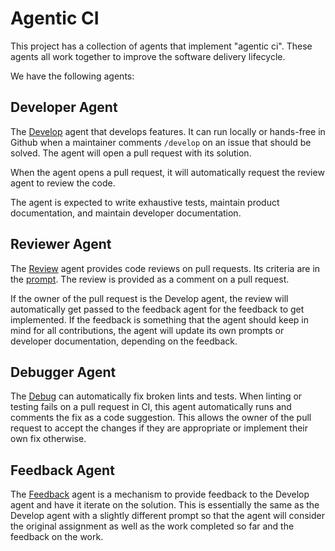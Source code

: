 # Agentic CI

This project has a collection of agents that implement "agentic ci". These agents all work together to improve the software delivery lifecycle.

We have the following agents:

## Developer Agent

The [Develop](./.dagger/develop.go) agent that develops features. It can run locally or hands-free in Github when a maintainer comments `/develop` on an issue that should be solved. The agent will open a pull request with its solution.

When the agent opens a pull request, it will automatically request the review agent to review the code.

The agent is expected to write exhaustive tests, maintain product documentation, and maintain developer documentation.

## Reviewer Agent

The [Review](./.dagger/review.go) agent provides code reviews on pull requests. Its criteria are in the [prompt](./.dagger/prompts/review.md). The review is provided as a comment on a pull request.

If the owner of the pull request is the Develop agent, the review will automatically get passed to the feedback agent for the feedback to get implemented. If the feedback is something that the agent should keep in mind for all contributions, the agent will update its own prompts or developer documentation, depending on the feedback.

## Debugger Agent

The [Debug](./.dagger/debugger.go) can automatically fix broken lints and tests. When linting or testing fails on a pull request in CI, this agent automatically runs and comments the fix as a code suggestion. This allows the owner of the pull request to accept the changes if they are appropriate or implement their own fix otherwise.

## Feedback Agent

The [Feedback](./.dagger/develop.go) agent is a mechanism to provide feedback to the Develop agent and have it iterate on the solution. This is essentially the same as the Develop agent with a slightly different prompt so that the agent will consider the original assignment as well as the work completed so far and the feedback on the work.
